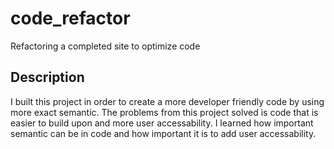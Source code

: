 # code_refactor
Refactoring a completed site to optimize code

## Description

I built this project in order to create a more developer friendly code by using more exact semantic.
The problems from this project solved is code that is easier to build upon and more user accessability.
I learned how important semantic can be in code and how important it is to add user accessability.

